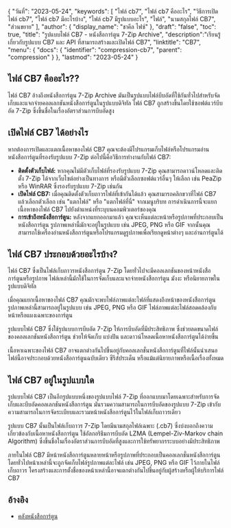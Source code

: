 {
"วันที่": "2023-05-24",
  "keywords": [
"ไฟล์ cb7",
"ไฟล์ cb7 คืออะไร",
"วิธีการเปิดไฟล์ cb7",
"ไฟล์ cb7 มีอะไรบ้าง",
"ไฟล์ cb7 มีรูปแบบอะไร",
"ไฟล์",
"นามสกุลไฟล์ CB7",
"ส่วนขยาย"
],
  "author": {
"display_name": "ชาคีล ไฟซ์"
},
"draft": "false",
"toc": true,
"title": "รูปแบบไฟล์ CB7 - หนังสือการ์ตูน 7-Zip Archive",
  "description":"เรียนรู้เกี่ยวกับรูปแบบ CB7 และ API ที่สามารถสร้างและเปิดไฟล์ CB7",
  "linktitle": "CB7",
  "menu": {
    "docs": {
      "identifier": "compression-cb7",
      "parent": "compression"
}
},
"lastmod": "2023-05-24"
}

## ไฟล์ CB7 คืออะไร??

ไฟล์ CB7 อ้างถึงหนังสือการ์ตูน 7-Zip Archive มันเป็นรูปแบบไฟล์บีบอัดที่ใช้กันทั่วไปสำหรับจัดเก็บและแจกจ่ายคอลเลกชันหนังสือการ์ตูนในรูปแบบดิจิทัล ไฟล์ CB7 ถูกสร้างขึ้นโดยใช้ซอฟต์แวร์บีบอัด 7-Zip ซึ่งขึ้นชื่อในเรื่องอัตราส่วนการบีบอัดสูง

## เปิดไฟล์ CB7 ได้อย่างไร

หากต้องการเปิดและแตกเนื้อหาของไฟล์ CB7 คุณจะต้องมีโปรแกรมเก็บไฟล์หรือโปรแกรมอ่านหนังสือการ์ตูนที่รองรับรูปแบบ 7-Zip ต่อไปนี้คือวิธีการทำงานกับไฟล์ CB7:

- **ติดตั้งตัวเก็บไฟล์:** หากคุณไม่มีตัวเก็บไฟล์ที่รองรับรูปแบบ 7-Zip คุณสามารถดาวน์โหลดและติดตั้ง 7-Zip ได้จากเว็บไซต์อย่างเป็นทางการ หรือมีตัวเลือกซอฟต์แวร์อื่นๆ ให้เลือก เช่น PeaZip หรือ WinRAR ซึ่งรองรับรูปแบบ 7-Zip เช่นกัน
- **เปิดไฟล์ CB7:** เมื่อคุณติดตั้งตัวเก็บถาวรไฟล์ที่เข้ากันได้แล้ว คุณสามารถคลิกขวาที่ไฟล์ CB7 แล้วเลือกตัวเลือก เช่น "แตกไฟล์" หรือ "แตกไฟล์ที่นี่" จากเมนูบริบท การดำเนินการนี้จะแยกเนื้อหาของไฟล์ CB7 ไปยังตำแหน่งที่ระบุบนคอมพิวเตอร์ของคุณ
- **การเข้าถึงหนังสือการ์ตูน:** หลังจากแยกออกมาแล้ว คุณจะเห็นแต่ละหน้าหรือรูปภาพที่ประกอบเป็นหนังสือการ์ตูน รูปภาพเหล่านี้มักจะอยู่ในรูปแบบ เช่น JPEG, PNG หรือ GIF จากนั้นคุณสามารถใช้เครื่องอ่านหนังสือการ์ตูนหรือโปรแกรมดูรูปภาพเพื่อเรียกดูหน้าต่างๆ และอ่านการ์ตูนได้

## ไฟล์ CB7 ประกอบด้วยอะไรบ้าง?

ไฟล์ CB7 ซึ่งเป็นไฟล์เก็บถาวรหนังสือการ์ตูน 7-Zip โดยทั่วไปจะมีคอลเลกชันของหน้าหนังสือการ์ตูนหรือรูปภาพ ไฟล์เหล่านี้มักใช้ในการจัดเก็บและแจกจ่ายหนังสือการ์ตูน มังงะ หรือนิยายภาพในรูปแบบดิจิทัล

เมื่อคุณแยกเนื้อหาของไฟล์ CB7 คุณมักจะพบไฟล์ภาพแต่ละไฟล์ที่แสดงถึงหน้าของหนังสือการ์ตูน รูปภาพเหล่านี้สามารถอยู่ในรูปแบบ เช่น JPEG, PNG หรือ GIF ไฟล์ภาพแต่ละไฟล์สอดคล้องกับหน้าหรือแผงเฉพาะของการ์ตูน

รูปแบบไฟล์ CB7 ซึ่งใช้รูปแบบการบีบอัด 7-Zip ให้การบีบอัดที่มีประสิทธิภาพ ซึ่งช่วยลดขนาดไฟล์ของคอลเลกชันหนังสือการ์ตูน ช่วยให้จัดเก็บ แบ่งปัน และดาวน์โหลดเนื้อหาหนังสือการ์ตูนได้ง่ายขึ้น

เนื้อหาเฉพาะของไฟล์ CB7 อาจแตกต่างกันไปขึ้นอยู่กับคอลเลกชั่นหนังสือการ์ตูนที่ไฟล์นั้นนำเสนอ ไฟล์นี้อาจประกอบด้วยหนังสือการ์ตูนฉบับเดียว ซีรีส์ประเด็น หรือแม้แต่นิยายภาพหรือเนื้อเรื่องทั้งหมด

## ไฟล์ CB7 อยู่ในรูปแบบใด

รูปแบบไฟล์ CB7 เป็นอีกรูปแบบหนึ่งของรูปแบบไฟล์ 7-Zip ที่ออกแบบมาโดยเฉพาะสำหรับการจัดเก็บและบีบอัดคอลเลกชันหนังสือการ์ตูน มันรวมความสามารถในการบีบอัดของรูปแบบ 7-Zip เข้ากับความสามารถในการจัดระเบียบและรวมหน้าหนังสือการ์ตูนไว้ในไฟล์เก็บถาวรเดียว

รูปแบบ CB7 นั้นเป็นไฟล์เก็บถาวร 7-Zip โดยมีนามสกุลไฟล์เฉพาะ (.cb7) ซึ่งบ่งบอกถึงความเกี่ยวข้องกับเนื้อหาหนังสือการ์ตูน ใช้อัลกอริธึมการบีบอัด LZMA (Lempel-Ziv-Markov chain Algorithm) ซึ่งขึ้นชื่อในเรื่องอัตราส่วนการบีบอัดที่สูงและการใช้ทรัพยากรระบบอย่างมีประสิทธิภาพ

ภายในไฟล์ CB7 มีหน้าหนังสือการ์ตูนหลายหน้าหรือรูปภาพที่ประกอบเป็นคอลเลกชั่นหนังสือการ์ตูน โดยทั่วไปหน้าเหล่านี้จะถูกจัดเก็บไฟล์รูปภาพแต่ละไฟล์ เช่น JPEG, PNG หรือ GIF ไว้ภายในไฟล์เก็บถาวร โครงสร้างและการตั้งชื่อของหน้าเหล่านี้อาจแตกต่างกันไปขึ้นอยู่กับผู้สร้างหรือผู้ให้บริการไฟล์ CB7

## อ้างอิง
* [คลังหนังสือการ์ตูน](https://en.wikipedia.org/wiki/Comic_book_archive)

